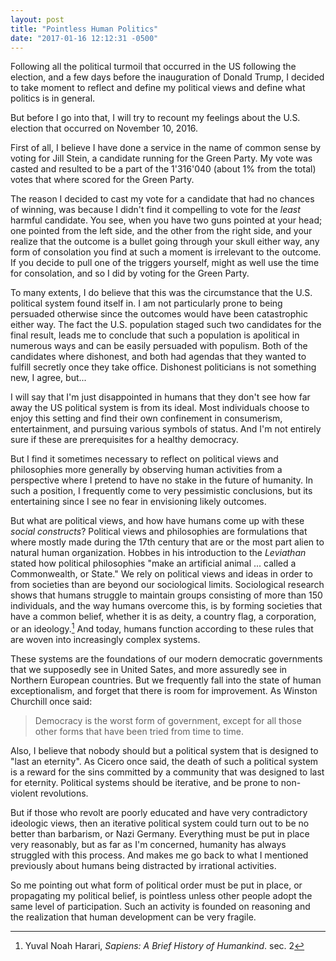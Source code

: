 ```yaml
---
layout: post
title: "Pointless Human Politics"
date: "2017-01-16 12:12:31 -0500"
---
```


Following all the political turmoil that occurred in the US following the election, and a few days before the inauguration of Donald Trump, I decided to take moment to reflect and define my political views and define what politics is in general.

But before I go into that, I will try to recount my feelings about the U.S. election that occurred on November 10, 2016.

First of all, I believe I have done a service in the name of common sense by voting for Jill Stein, a candidate running for the Green Party. My vote was casted and resulted to be a part of the 1'316'040 (about 1% from the total) votes that where scored for the Green Party.

The reason I decided to cast my vote for a candidate that had no chances of winning, was because I didn't find it compelling to vote for the *least* harmful candidate. You see, when you have two guns pointed at your head; one pointed from the left side, and the other from the right side, and your realize that the outcome is a bullet going through your skull either way, any form of consolation you find at such a moment is irrelevant to the outcome. If you decide to pull one of the triggers yourself, might as well use the time for consolation, and so I did by voting for the Green Party.

To many extents, I do believe that this was the circumstance that the U.S. political system found itself in. I am not particularly prone to being persuaded otherwise since the outcomes would have been catastrophic either way. The fact the U.S. population staged such two candidates for the final result, leads me to conclude that such a population is apolitical in numerous ways and can be easily persuaded with populism. Both of the candidates where dishonest, and both had agendas that they wanted to fulfill secretly once they take office. Dishonest politicians is not something new, I agree, but...

I will say that I'm just disappointed in humans that they don't see how far away the US political system is from its ideal. Most individuals choose to enjoy this setting and find their own confinement in consumerism, entertainment, and pursuing various symbols of status. And I'm not entirely sure if these are prerequisites for a healthy democracy.

But I find it sometimes necessary to reflect on political views and philosophies more generally by observing human activities from a perspective where I pretend to have no stake in the future of humanity. In such a position, I frequently come to very pessimistic conclusions, but its entertaining since I see no fear in envisioning likely outcomes.

But what are political views, and how have humans come up with these *social constructs*? Political views and philosophies are formulations that where mostly made during the 17th century that are or the most part alien to natural human organization. Hobbes in his introduction to the *Leviathan* stated how political philosophies "make an artificial animal ... called a Commonwealth, or State." We rely on political views and ideas in order to from societies than are beyond our sociological limits. Sociological research shows that humans struggle to maintain groups consisting of more than 150 individuals, and the way humans overcome this, is by forming societies that have a common belief, whether it is as deity, a country flag, a corporation, or an ideology.[^fb1d2090] And today, humans function according to these rules that are woven into increasingly complex systems.

These systems are the foundations of our modern democratic governments that we supposedly see in United Sates, and more assuredly see in Northern European countries. But we frequently fall into the state of human exceptionalism, and forget that there is room for improvement. As Winston Churchill once said:

> Democracy is the worst form of government, except for all those other forms that have been tried from time to time.

Also, I believe that nobody should but a political system that is designed to "last an eternity". As Cicero once said, the death of such a political system is a reward for the sins committed by a community that was designed to last for eternity. Political systems should be iterative, and be prone to non-violent revolutions.

But if those who revolt are poorly educated and have very contradictory ideologic views, then an iterative political system could turn out to be no better than barbarism, or Nazi Germany. Everything must be put in place very reasonably, but as far as I'm concerned, humanity has always struggled with this process. And makes me go back to what I mentioned previously about humans being distracted by irrational activities.

So me pointing out what form of political order must be put in place, or propagating my political belief, is pointless unless other people adopt the same level of participation. Such an activity is founded on reasoning and the realization that human development can be very fragile.

[^fb1d2090]: Yuval Noah Harari, *Sapiens: A Brief History of Humankind*. sec. 2
